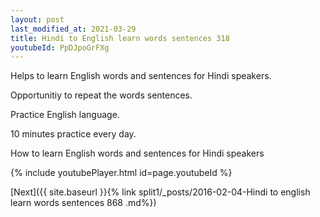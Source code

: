 ```yaml
---
layout: post
last_modified_at: 2021-03-29
title: Hindi to English learn words sentences 318 
youtubeId: PpDJpoGrFXg
---
```

 
 
Helps to learn English words and sentences for Hindi speakers.

Opportunitiy to repeat the words sentences. 

Practice English language. 
 
10 minutes practice every day. 
 
How to learn English words and sentences for Hindi speakers 
 
{% include youtubePlayer.html id=page.youtubeId %}
 
 
[Next]({{ site.baseurl }}{% link  split1/_posts/2016-02-04-Hindi to english learn words sentences 868 .md%})
 
